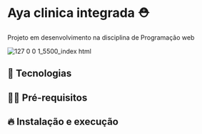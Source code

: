 # Aya clinica integrada ⛑

Projeto em desenvolvimento na disciplina de Programação web


![127 0 0 1_5500_index html](https://user-images.githubusercontent.com/58180357/192841544-086fb6f6-8861-4fb7-b396-77902d49edc0.png)
## 🚀 Tecnologias

## ✋🏻 Pré-requisitos

## 🔥 Instalação e execução
